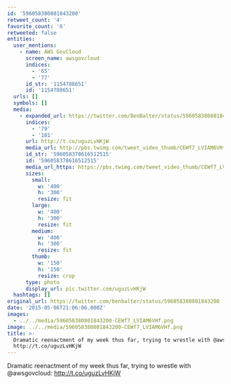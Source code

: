 ```yaml
---
id: '596058380801843200'
retweet_count: '4'
favorite_count: '6'
retweeted: false
entities:
  user_mentions:
    - name: AWS GovCloud
      screen_name: awsgovcloud
      indices:
        - '65'
        - '77'
      id_str: '1154788651'
      id: '1154788651'
  urls: []
  symbols: []
  media:
    - expanded_url: https://twitter.com/BenBalter/status/596058380801843200/photo/1
      indices:
        - '79'
        - '101'
      url: http://t.co/uguzLvHKjW
      media_url: http://pbs.twimg.com/tweet_video_thumb/CEWf7_LVIAM6VHf.png
      id_str: '596058378616512515'
      id: '596058378616512515'
      media_url_https: https://pbs.twimg.com/tweet_video_thumb/CEWf7_LVIAM6VHf.png
      sizes:
        small:
          w: '400'
          h: '300'
          resize: fit
        large:
          w: '400'
          h: '300'
          resize: fit
        medium:
          w: '400'
          h: '300'
          resize: fit
        thumb:
          w: '150'
          h: '150'
          resize: crop
      type: photo
      display_url: pic.twitter.com/uguzLvHKjW
  hashtags: []
original_url: https://twitter.com/benbalter/status/596058380801843200
date: '2015-05-06T21:06:06.000Z'
images:
  - ../../media/596058380801843200-CEWf7_LVIAM6VHf.png
image: ../../media/596058380801843200-CEWf7_LVIAM6VHf.png
title: >-
  Dramatic reenactment of my week thus far, trying to wrestle with @awsgovcloud:
  http://t.co/uguzLvHKjW
---
```


Dramatic reenactment of my week thus far, trying to wrestle with @awsgovcloud: http://t.co/uguzLvHKjW